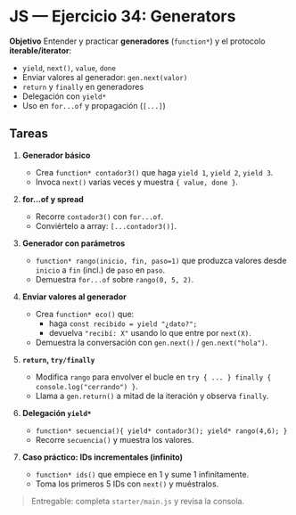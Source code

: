 # JS — Ejercicio 34: Generators

**Objetivo**
Entender y practicar **generadores** (`function*`) y el protocolo **iterable/iterator**:

- `yield`, `next()`, `value`, `done`
- Enviar valores al generador: `gen.next(valor)`
- `return` y `finally` en generadores
- Delegación con `yield*`
- Uso en `for...of` y propagación (`[...]`)

## Tareas

1. **Generador básico**

   - Crea `function* contador3()` que haga `yield 1`, `yield 2`, `yield 3`.
   - Invoca `next()` varias veces y muestra `{ value, done }`.

2. **for...of y spread**

   - Recorre `contador3()` con `for...of`.
   - Conviértelo a array: `[...contador3()]`.

3. **Generador con parámetros**

   - `function* rango(inicio, fin, paso=1)` que produzca valores desde `inicio` a `fin` (incl.) de `paso` en `paso`.
   - Demuestra `for...of` sobre `rango(0, 5, 2)`.

4. **Enviar valores al generador**

   - Crea `function* eco()` que:
     - haga `const recibido = yield "¿dato?";`
     - devuelva `"recibí: X"` usando lo que entre por `next(X)`.
   - Demuestra la conversación con `gen.next()` / `gen.next("hola")`.

5. **`return`, `try/finally`**

   - Modifica `rango` para envolver el bucle en `try { ... } finally { console.log("cerrando") }`.
   - Llama a `gen.return()` a mitad de la iteración y observa `finally`.

6. **Delegación `yield*`**

   - `function* secuencia(){ yield* contador3(); yield* rango(4,6); }`
   - Recorre `secuencia()` y muestra los valores.

7. **Caso práctico: IDs incrementales (infinito)**
   - `function* ids()` que empiece en 1 y sume 1 infinitamente.
   - Toma los primeros 5 IDs con `next()` y muéstralos.

> Entregable: completa `starter/main.js` y revisa la consola.
